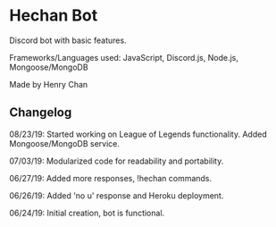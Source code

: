 # Hechan Bot

Discord bot with basic features.

Frameworks/Languages used: JavaScript, Discord.js, Node.js, Mongoose/MongoDB

Made by Henry Chan

## Changelog

08/23/19: Started working on League of Legends functionality. Added Mongoose/MongoDB service.

07/03/19: Modularized code for readability and portability.

06/27/19: Added more responses, !hechan commands.

06/26/19: Added 'no u' response and Heroku deployment.

06/24/19: Initial creation, bot is functional.
